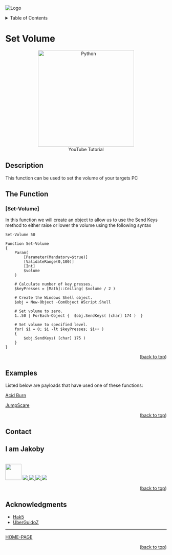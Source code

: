 ![Logo](https://github.com/I-Am-Jakoby/hak5-submissions/blob/main/Assets/logo-170-px.png?raw=true)

<!-- TABLE OF CONTENTS -->
<details>
  <summary>Table of Contents</summary>
  <ol>
    <li><a href="#Description">Description</a></li>
    <li><a href="#The-Function">The Function</a></li>
    <li><a href="#Examples">Examples</a></li>
    <li><a href="#Contact">Contact</a></li>
    <li><a href="#Acknowledgments">Acknowledgments</a></li>
  </ol>
</details>

# Set Volume

<p align="center">
      <a href="https://www.youtube.com/watch?v=6lScbYNLtJ4&t">
        <img src=https://i.ytimg.com/vi/6lScbYNLtJ4/hqdefault.jpg width="300" alt="Python" />
      </a>
      <br>YouTube Tutorial	
</p>

## Description

This function can be used to set the volume of your targets PC

## The Function

### [Set-Volume] 

In this function we will create an object to allow us to use the Send Keys method to either raise or lower the volume using the following syntax
```
Set-Volume 50
```

```
Function Set-Volume 
{
    Param(
        [Parameter(Mandatory=$true)]
        [ValidateRange(0,100)]
        [Int]
        $volume
    )

    # Calculate number of key presses. 
    $keyPresses = [Math]::Ceiling( $volume / 2 )
    
    # Create the Windows Shell object. 
    $obj = New-Object -ComObject WScript.Shell
    
    # Set volume to zero. 
    1..50 | ForEach-Object {  $obj.SendKeys( [char] 174 )  }
    
    # Set volume to specified level. 
    for( $i = 0; $i -lt $keyPresses; $i++ )
    {
        $obj.SendKeys( [char] 175 )
    }
}
```

<p align="right">(<a href="#top">back to top</a>)</p>


## Examples

Listed below are payloads that have used one of these functions:

[Acid Burn](https://github.com/I-Am-Jakoby/hak5-submissions/tree/main/OMG/Payloads/OMG-AcidBurn)

[JumpScare](https://github.com/I-Am-Jakoby/hak5-submissions/tree/main/OMG/Payloads/OMG-JumpScare)


<p align="right">(<a href="#top">back to top</a>)</p>

<!-- CONTACT -->
## Contact

<div><h2>I am Jakoby</h2></div>
  <p><br/>
  
  <img src="https://media.giphy.com/media/VgCDAzcKvsR6OM0uWg/giphy.gif" width="50"> 
  
  <a href="https://github.com/I-Am-Jakoby/">
    <img src="https://img.shields.io/badge/GitHub-I--Am--Jakoby-blue">
  </a>
  
  <a href="https://www.instagram.com/i_am_jakoby/">
    <img src="https://img.shields.io/badge/Instagram-i__am__jakoby-red">
  </a>
  
  <a href="https://twitter.com/I_Am_Jakoby/">
    <img src="https://img.shields.io/badge/Twitter-I__Am__Jakoby-blue">
  </a>
  
  <a href="https://www.youtube.com/c/IamJakoby/">
    <img src="https://img.shields.io/badge/YouTube-I_am_Jakoby-red">
  </a>

</p>



<p align="right">(<a href="#top">back to top</a>)</p>

<!-- ACKNOWLEDGMENTS -->
## Acknowledgments

* [Hak5](https://hak5.org/)
* [UberGuidoZ](https://github.com/UberGuidoZ)

***

[HOME-PAGE](https://github.com/I-Am-Jakoby/PowerShell-for-Hackers)

<p align="right">(<a href="#top">back to top</a>)</p>
